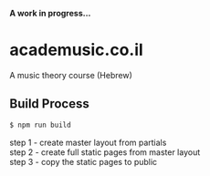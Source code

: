 **A work in progress...**

academusic.co.il
================
A music theory course (Hebrew)



Build Process
-------------
```sh
$ npm run build
```
step 1 - create master layout from partials  
step 2 - create full static pages from master layout  
step 3 - copy the static pages to public  